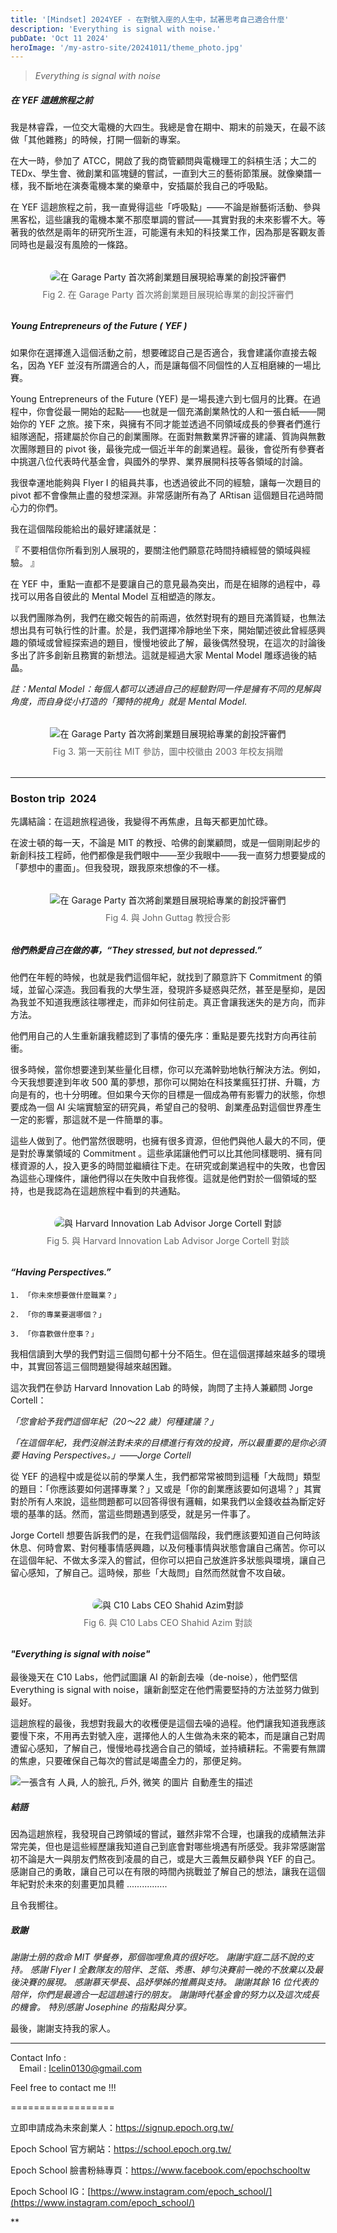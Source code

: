 ```yaml
---
title: '[Mindset] 2024YEF - 在對號入座的人生中，試著思考自己適合什麼'
description: 'Everything is signal with noise.'
pubDate: 'Oct 11 2024'
heroImage: '/my-astro-site/20241011/theme_photo.jpg'
---
```


> *Everything is signal with noise*


##### 在 YEF 這趟旅程之前

我是林睿霖，一位交大電機的大四生。我總是會在期中、期末的前幾天，在最不該做「其他雜務」的時候，打開一個新的專案。

在大一時，參加了 ATCC，開啟了我的商管顧問與電機理工的斜槓生活；大二的 TEDx、學生會、微創業和區塊鏈的嘗試，一直到大三的藝術節策展。就像樂譜一樣，我不斷地在演奏電機本業的樂章中，安插屬於我自己的呼吸點。

在 YEF 這趟旅程之前，我一直覺得這些「呼吸點」——不論是辦藝術活動、參與黑客松，這些讓我的電機本業不那麼單調的嘗試——其實對我的未來影響不大。等著我的依然是兩年的研究所生涯，可能還有未知的科技業工作，因為那是客觀友善同時也是最沒有風險的一條路。

  

<figure style="display: flex; flex-direction: column; align-items: center; margin: 2rem 0;">
  <img
    src="/my-astro-site/20241011/second.jpg"
    alt="在 Garage Party 首次將創業題目展現給專業的創投評審們"
    style="max-width: 100%; height: auto; border-radius: 12px;"
  />
  <figcaption style="margin-top: 0.5rem; font-size: 0.875rem; color: #666; text-align: center;">
    Fig 2. 在 Garage Party 首次將創業題目展現給專業的創投評審們
  </figcaption>
</figure>


 
##### Young Entrepreneurs of the Future ( YEF )

如果你在選擇進入這個活動之前，想要確認自己是否適合，我會建議你直接去報名，因為 YEF 並沒有所謂適合的人，而是讓每個不同個性的人互相磨練的一場比賽。

Young Entrepreneurs of the Future (YEF) 是一場長達六到七個月的比賽。在過程中，你會從最一開始的起點——也就是一個充滿創業熱忱的人和一張白紙——開始你的 YEF 之旅。接下來，與擁有不同才能並透過不同領域成長的參賽者們進行組隊適配，搭建屬於你自己的創業團隊。在面對無數業界評審的建議、質詢與無數次團隊題目的 pivot 後，最後完成一個近半年的創業過程。最後，會從所有參賽者中挑選八位代表時代基金會，與國外的學界、業界展開科技等各領域的討論。

我很幸運地能夠與 Flyer I 的組員共事，也透過彼此不同的經驗，讓每一次題目的 pivot 都不會像無止盡的發想深淵。非常感謝所有為了 ARtisan 這個題目花過時間心力的你們。

我在這個階段能給出的最好建議就是：

『 不要相信你所看到別人展現的，要關注他們願意花時間持續經營的領域與經驗。 』

在 YEF 中，重點一直都不是要讓自己的意見最為突出，而是在組隊的過程中，尋找可以用各自彼此的 Mental Model 互相塑造的隊友。

以我們團隊為例，我們在繳交報告的前兩週，依然對現有的題目充滿質疑，也無法想出具有可執行性的計畫。於是，我們選擇冷靜地坐下來，開始闡述彼此曾經感興趣的領域或曾經探索過的題目，慢慢地彼此了解，最後偶然發現，在這次的討論後多出了許多創新且務實的新想法。這就是經過大家 Mental Model 雕琢過後的結晶。


_註：Mental Model：每個人都可以透過自己的經驗對同一件是擁有不同的見解與角度，而自身從小打造的「獨特的視角」就是 Mental Model._


<figure style="display: flex; flex-direction: column; align-items: center; margin: 2rem 0;">
  <img
    src="/my-astro-site/20241011/theme.jpg"
    alt="在 Garage Party 首次將創業題目展現給專業的創投評審們"
    style="第一天前往 MIT 參訪，圖中校徽由 2003 年校友捐贈"
  />
  <figcaption style="margin-top: 0.5rem; font-size: 0.875rem; color: #666; text-align: center;">
    Fig 3. 第一天前往 MIT 參訪，圖中校徽由 2003 年校友捐贈
  </figcaption>
</figure>

---

### Boston trip  2024

先講結論：在這趟旅程過後，我變得不再焦慮，且每天都更加忙碌。

在波士頓的每一天，不論是 MIT 的教授、哈佛的創業顧問，或是一個剛剛起步的新創科技工程師，他們都像是我們眼中——至少我眼中——我一直努力想要變成的「夢想中的畫面」。但我發現，跟我原來想像的不一樣。


<figure style="display: flex; flex-direction: column; align-items: center; margin: 2rem 0;">
  <img
    src="/my-astro-site/20241011/fourth.jpg"
    alt="在 Garage Party 首次將創業題目展現給專業的創投評審們"
    style="Fig 4. 與 John Guttag 教授合影"
  />
  <figcaption style="margin-top: 0.5rem; font-size: 0.875rem; color: #666; text-align: center;">
    Fig 4. 與 John Guttag 教授合影
  </figcaption>
</figure>


##### _他們熱愛自己在做的事，“They stressed, but not depressed.”_
    

他們在年輕的時候，也就是我們這個年紀，就找到了願意許下 Commitment 的領域，並留心深造。我回看我的大學生涯，發現許多疑惑與茫然，甚至是壓抑，是因為我並不知道我應該往哪裡走，而非如何往前走。真正會讓我迷失的是方向，而非方法。

他們用自己的人生重新讓我體認到了事情的優先序：重點是要先找對方向再往前衝。

很多時候，當你想要達到某些量化目標，你可以充滿幹勁地執行解決方法。例如，今天我想要達到年收 500 萬的夢想，那你可以開始在科技業瘋狂打拼、升職，方向是有的，也十分明確。但如果今天你的目標是一個成為帶有影響力的狀態，你想要成為一個 AI 尖端實驗室的研究員，希望自己的發明、創業產品對這個世界產生一定的影響，那這就不是一件簡單的事。

這些人做到了。他們當然很聰明，也擁有很多資源，但他們與他人最大的不同，便是對於專業領域的 Commitment 。這些承諾讓他們可以比其他同樣聰明、擁有同樣資源的人，投入更多的時間並繼續往下走。在研究或創業過程中的失敗，也會因為這些心理條件，讓他們得以在失敗中自我修復。這就是他們對於一個領域的堅持，也是我認為在這趟旅程中看到的共通點。

<figure style="display: flex; flex-direction: column; align-items: center; margin: 2rem 0;">
  <img
    src="/my-astro-site/20241011/fiveth.jpeg"
    alt="與 Harvard Innovation Lab Advisor Jorge Cortell 對談"
    style="max-width: 100%; height: auto; border-radius: 12px;"
  />
  <figcaption style="margin-top: 0.5rem; font-size: 0.875rem; color: #666; text-align: center;">
    Fig 5. 與 Harvard Innovation Lab Advisor Jorge Cortell 對談
  </figcaption>
</figure>

#### _“Having Perspectives.”_
    
```
1. 「你未來想要做什麼職業？」

2. 「你的專業要選哪個？」

3. 「你喜歡做什麼事？」
```

我相信讀到大學的我們對這三個問句都十分不陌生。但在這個選擇越來越多的環境中，其實回答這三個問題變得越來越困難。

這次我們在參訪 Harvard Innovation Lab 的時候，詢問了主持人兼顧問 Jorge Cortell：

_「您會給予我們這個年紀（20～22 歲）何種建議？」_

_「在這個年紀，我們沒辦法對未來的目標進行有效的投資，所以最重要的是你必須要 Having Perspectives。」——Jorge Cortell_

從 YEF 的過程中或是從以前的學業人生，我們都常常被問到這種「大哉問」類型的題目：「你應該要如何選擇專業？」又或是「你的創業應該要如何退場？」其實對於所有人來說，這些問題都可以回答得很有邏輯，如果我們以金錢收益為斷定好壞的基準的話。然而，當這些問題遇到感受，就是另一件事了。

Jorge Cortell 想要告訴我們的是，在我們這個階段，我們應該要知道自己何時該休息、何時會累、對何種事情感興趣，以及何種事情與狀態會讓自己痛苦。你可以在這個年紀、不做太多深入的嘗試，但你可以把自己放進許多狀態與環境，讓自己留心感知，了解自己。這時候，那些「大哉問」自然而然就會不攻自破。

<!-- content.md -->
<figure style="display: flex; flex-direction: column; align-items: center; margin: 2rem 0;">
  <img
    src="/my-astro-site/20241011/six.jpg"
    alt="與 C10 Labs CEO Shahid Azim對談"
    style="max-width: 100%; height: auto; border-radius: 12px;"
  />
  <figcaption style="margin-top: 0.5rem; font-size: 0.875rem; color: #666; text-align: center;">
    Fig 6. 與 C10 Labs CEO Shahid Azim 對談
  </figcaption>
</figure>

#### _"Everything is signal with noise"_
    

最後幾天在 C10 Labs，他們試圖讓 AI 的新創去噪（de-noise），他們堅信 Everything is signal with noise，讓新創堅定在他們需要堅持的方法並努力做到最好。

這趟旅程的最後，我想對我最大的收穫便是這個去噪的過程。他們讓我知道我應該要慢下來，不用再去對號入座，選擇他人的人生做為未來的範本，而是讓自己對周遭留心感知，了解自己，慢慢地尋找適合自己的領域，並持續耕耘。不需要有無謂的焦慮，只要確保自己每次的嘗試是竭盡全力的，那便足夠。

  
  

![一張含有 人員, 人的臉孔, 戶外, 微笑 的圖片
自動產生的描述](/my-astro-site/20241011/seven.jpg)

##### 結語

因為這趟旅程，我發現自己跨領域的嘗試，雖然非常不合理，也讓我的成績無法非常完美，但也是這些經歷讓我知道自己到底會對哪些境遇有所感受。我非常感謝當初不論是大一與朋友們熬夜到凌晨的自己，或是大三義無反顧參與 YEF 的自己。感謝自己的勇敢，讓自己可以在有限的時間內挑戰並了解自己的想法，讓我在這個年紀對於未來的刻畫更加具體 ................ 

且令我嚮往。

##### 致謝

_謝謝士朋的救命 MIT 學餐券，那個咖哩魚真的很好吃。_
_謝謝宇庭二話不說的支持。_
_感謝 Flyer I 全數隊友的陪伴、芝瓴、秀惠、婷勻決賽前一晚的不放棄以及最後決賽的展現。_
_感謝慕天學長、品妤學姊的推薦與支持。_
_謝謝其餘 16 位代表的陪伴，你們是最適合一起這趟遠行的朋友。_
_謝謝時代基金會的努力以及這次成長的機會。_
_特別感謝 Josephine 的指點與分享。_

最後，謝謝支持我的家人。

---

Contact Info : <br />
&emsp;Email : Icelin0130@gmail.com <br/>

Feel free to contact me !!!

==================

立即申請成為未來創業人：https://signup.epoch.org.tw/ 

Epoch School 官方網站：https://school.epoch.org.tw/ 

Epoch School 臉書粉絲專頁：https://www.facebook.com/epochschooltw 

Epoch School IG：[https://www.instagram.com/epoch_school/](https://www.instagram.com/epoch_school/) 

**